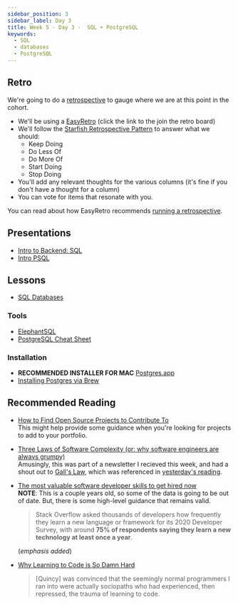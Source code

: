 ```yaml
---
sidebar_position: 3
sidebar_label: Day 3
title: Week 5 - Day 3 -  SQL + PostgreSQL
keywords:
  - SQL
  - databases
  - PostgreSQL
---
```


<!-- markdownlint-disable no-inline-html -->

## Retro

We're going to do a [retrospective](/docs/lessons/front-end-foundations/project-management-101/#scrum) to gauge where we are at this point in the cohort.

- We'll be using a [EasyRetro](https://easyretro.io/publicboard/mprhKPu7nQV2hfN3xnhBHsG5hA92/ed4e06bb-e3e9-451a-a923-42ebdac868b7) (click the link to the join the retro board)
- We'll follow the [Starfish Retrospective Pattern](https://agileretrospectives.org/en/blog/starfish-exercise) to answer what we should:
  - Keep Doing
  - Do Less Of
  - Do More Of
  - Start Doing
  - Stop Doing
- You'll add any relevant thoughts for the various columns (it's fine if you don't have a thought for a column)
- You can vote for items that resonate with you.

You can read about how EasyRetro recommends [running a retrospective](https://easyretro.io/blog/how-to-run-a-basic-retrospective-using-funretro/).

## Presentations

- [Intro to Backend: SQL](https://docs.google.com/presentation/d/1sApo5EiCd6Ub-g7LS959K0bTBcAwrdQmAt2B-GKjvVU/edit?usp=sharing)
- [Intro PSQL](https://docs.google.com/presentation/d/1FqmTwI-12w-6dGm6ylbPGmDmVlSh5wtRaI2i7lCBeYo/edit?usp=sharing)

## Lessons

- [SQL Databases](/docs/lessons/databases/sql/)

### Tools

- [ElephantSQL](https://www.elephantsql.com/)
- [PostgreSQL Cheat Sheet](./files/PostgreSQL-Cheat-Sheet.pdf)

### Installation

- **RECOMMENDED INSTALLER FOR MAC** [Postgres.app](https://postgresapp.com/downloads.html)
- [Installing Postgres via Brew](https://gist.github.com/ibraheem4/ce5ccd3e4d7a65589ce84f2a3b7c23a3)

## Recommended Reading

- [How to Find Open Source Projects to Contribute To](https://opensauced.pizza/docs/community-resources/how-to-find-open-source-projects-to-contribute-to/)
  <br/>This might help provide some guidance when you're looking for projects to add to your portfolio.
- [Three Laws of Software Complexity (or: why software engineers are always grumpy)](https://maheshba.bitbucket.io/blog/2024/05/08/2024-ThreeLaws.html)
  <br/>Amusingly, this was part of a newsletter I recieved this week, and had a shout out to [Gall's Law](<https://en.wikipedia.org/wiki/John_Gall_(author)#Galls_law>), which was referenced in [yesterday's reading](/docs/cohorts/cohort18/lectures/week5/day2/#food-for-thought).
- [The most valuable software developer skills to get hired now](https://www.infoworld.com/article/3583931/the-most-valuable-software-developer-skills.html)
  <br/>**NOTE**: This is a couple years old, so some of the data is going to be out of date. But, there is some high-level guidance that remains valid.

  > Stack Overflow asked thousands of developers how frequently they learn a new language or framework for its 2020 Developer Survey, with around **75% of respondents saying they learn a new technology at least once a year**.

  (_emphasis added_)

- [Why Learning to Code is So Damn Hard](https://medium.com/@andrewlatta/why-learning-to-code-is-so-damn-hard-303eae632820)
  > [Quincy] was convinced that the seemingly normal programmers I ran into were actually sociopaths who had experienced, then repressed, the trauma of learning to code.
